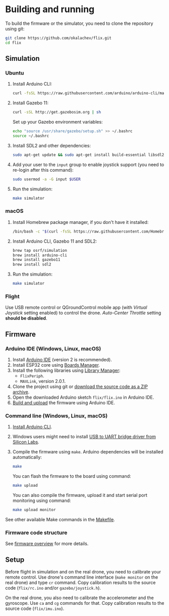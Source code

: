 # Building and running

To build the firmware or the simulator, you need to clone the repository using git:

```bash
git clone https://github.com/okalachev/flix.git
cd flix
```

## Simulation

### Ubuntu

1. Install Arduino CLI:

   ```bash
   curl -fsSL https://raw.githubusercontent.com/arduino/arduino-cli/master/install.sh | BINDIR=~/local/bin sh
   ```

2. Install Gazebo 11:

   ```bash
   curl -sSL http://get.gazebosim.org | sh
   ```

   Set up your Gazebo environment variables:

   ```bash
   echo "source /usr/share/gazebo/setup.sh" >> ~/.bashrc
   source ~/.bashrc
   ```

3. Install SDL2 and other dependencies:

   ```bash
   sudo apt-get update && sudo apt-get install build-essential libsdl2-dev
   ```

4. Add your user to the `input` group to enable joystick support (you need to re-login after this command):

   ```bash
   sudo usermod -a -G input $USER
   ```

5. Run the simulation:

   ```bash
   make simulator
   ```

### macOS

1. Install Homebrew package manager, if you don't have it installed:

   ```bash
   /bin/bash -c "$(curl -fsSL https://raw.githubusercontent.com/Homebrew/install/HEAD/install.sh)"
   ```

2. Install Arduino CLI, Gazebo 11 and SDL2:

   ```bash
   brew tap osrf/simulation
   brew install arduino-cli
   brew install gazebo11
   brew install sdl2
   ```

3. Run the simulation:

   ```bash
   make simulator
   ```

### Flight

Use USB remote control or QGroundControl mobile app (with *Virtual Joystick* setting enabled) to control the drone. *Auto-Center Throttle* setting **should be disabled**.

## Firmware

### Arduino IDE (Windows, Linux, macOS)

1. Install [Arduino IDE](https://www.arduino.cc/en/software) (version 2 is recommended).
2. Install ESP32 core using [Boards Manager](https://docs.arduino.cc/learn/starting-guide/cores).
3. Install the following libraries using [Library Manager](https://docs.arduino.cc/software/ide-v2/tutorials/ide-v2-installing-a-library):
   * `FlixPeriph`.
   * `MAVLink`, version 2.0.1.
4. Clone the project using git or [download the source code as a ZIP archive](https://codeload.github.com/okalachev/flix/zip/refs/heads/master).
5. Open the downloaded Arduino sketch `flix/flix.ino` in Arduino IDE.
6. [Build and upload](https://docs.arduino.cc/software/ide-v2/tutorials/getting-started/ide-v2-uploading-a-sketch) the firmware using Arduino IDE.

### Command line (Windows, Linux, macOS)

1. [Install Arduino CLI](https://arduino.github.io/arduino-cli/installation/).
2. Windows users might need to install [USB to UART bridge driver from Silicon Labs](https://www.silabs.com/developers/usb-to-uart-bridge-vcp-drivers).
3. Compile the firmware using `make`. Arduino dependencies will be installed automatically:

   ```bash
   make
   ```

   You can flash the firmware to the board using command:

   ```bash
   make upload
   ```

   You can also compile the firmware, upload it and start serial port monitoring using command:

   ```bash
   make upload monitor
   ```

See other available Make commands in the [Makefile](../Makefile).

### Firmware code structure

See [firmware overview](firmware.md) for more details.

## Setup

Before flight in simulation and on the real drone, you need to calibrate your remote control. Use drone's command line interface (`make monitor` on the real drone) and type `cr` command. Copy calibration results to the source code (`flix/rc.ino` and/or `gazebo/joystick.h`).

On the real drone, you also need to calibrate the accelerometer and the gyroscope. Use `ca` and `cg` commands for that. Copy calibration results to the source code (`flix/imu.ino`).

